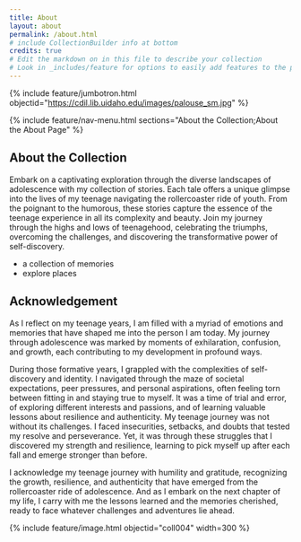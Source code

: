 ```yaml
---
title: About
layout: about
permalink: /about.html
# include CollectionBuilder info at bottom
credits: true
# Edit the markdown on in this file to describe your collection
# Look in _includes/feature for options to easily add features to the page
---
```


{% include feature/jumbotron.html objectid="https://cdil.lib.uidaho.edu/images/palouse_sm.jpg" %}

{% include feature/nav-menu.html sections="About the Collection;About the About Page" %}

## About the Collection

Embark on a captivating exploration through the diverse landscapes of adolescence with my collection of stories. Each tale offers a unique glimpse into the lives of my teenage navigating the rollercoaster ride of youth. From the poignant to the humorous, these stories capture the essence of the teenage experience in all its complexity and beauty. Join my journey through the highs and lows of teenagehood, celebrating the triumphs, overcoming the challenges, and discovering the transformative power of self-discovery.
- a collection of memories
- explore places
   
## Acknowledgement 

As I reflect on my teenage years, I am filled with a myriad of emotions and memories that have shaped me into the person I am today. My journey through adolescence was marked by moments of exhilaration, confusion, and growth, each contributing to my development in profound ways.

During those formative years, I grappled with the complexities of self-discovery and identity. I navigated through the maze of societal expectations, peer pressures, and personal aspirations, often feeling torn between fitting in and staying true to myself. It was a time of trial and error, of exploring different interests and passions, and of learning valuable lessons about resilience and authenticity. My teenage journey was not without its challenges. I faced insecurities, setbacks, and doubts that tested my resolve and perseverance. Yet, it was through these struggles that I discovered my strength and resilience, learning to pick myself up after each fall and emerge stronger than before.

I acknowledge my teenage journey with humility and gratitude, recognizing the growth, resilience, and authenticity that have emerged from the rollercoaster ride of adolescence. And as I embark on the next chapter of my life, I carry with me the lessons learned and the memories cherished, ready to face whatever challenges and adventures lie ahead.

{% include feature/image.html objectid="coll004" width=300 %}
